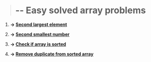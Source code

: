 
> # -- Easy solved array problems


1. **&#8594; [ Second largest element](../01.%20second%20largest%20element.js)**


1. **&#8594; [ Second smallest number](../02.%20second%20smallest%20number.js)**


1. **&#8594; [ Check if array is sorted](../03.%20Check%20if%20an%20array%20is%20sorted.js)**

1. **&#8594; [Remove duplicate from sorted array](./04.%20Remove%20duplicates%20from%20sorted%20array.js)**